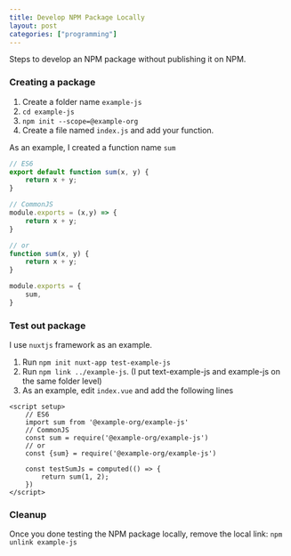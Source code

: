 ```yaml
---
title: Develop NPM Package Locally
layout: post
categories: ["programming"]
---
```

Steps to develop an NPM package without publishing it on NPM.

### Creating a package

1. Create a folder name `example-js`
2. `cd example-js`
3. `npm init --scope=@example-org`
4. Create a file named `index.js` and add your function.

As an example, I created a function name `sum`

```javascript
// ES6
export default function sum(x, y) {
    return x + y;
}

// CommonJS
module.exports = (x,y) => {
	return x + y;
}

// or
function sum(x, y) {
	return x + y;
}

module.exports = {
	sum,
}

```

### Test out package

I use `nuxtjs` framework as an example.

1. Run `npm init nuxt-app test-example-js`
2. Run `npm link ../example-js`. (I put text-example-js and example-js on the same folder level)
3. As an example, edit `index.vue` and add the following lines

```vuejs
<script setup>
	// ES6
	import sum from '@example-org/example-js'
	// CommonJS
	const sum = require('@example-org/example-js')
	// or
	const {sum} = require('@example-org/example-js')

	const testSumJs = computed(() => {
		return sum(1, 2);
	})
</script>
```

### Cleanup

Once you done testing the NPM package locally, remove the local link: `npm unlink example-js`

